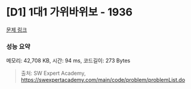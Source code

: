 # [D1] 1대1 가위바위보 - 1936 

[문제 링크](https://swexpertacademy.com/main/code/problem/problemDetail.do?contestProbId=AV5PjKXKALcDFAUq) 

### 성능 요약

메모리: 42,708 KB, 시간: 94 ms, 코드길이: 273 Bytes



> 출처: SW Expert Academy, https://swexpertacademy.com/main/code/problem/problemList.do